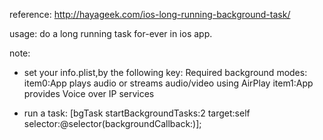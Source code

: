 reference:
http://hayageek.com/ios-long-running-background-task/

usage:
do a long running task for-ever in ios app.

note:

- set your info.plist,by the following key:
  Required background modes:
  item0:App plays audio or streams audio/video using AirPlay
  item1:App provides Voice over IP services

- run a task:
   [bgTask startBackgroundTasks:2 target:self selector:@selector(backgroundCallback:)];
   
   